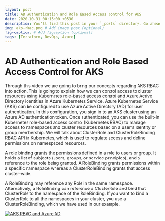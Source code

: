 ```yaml
---
layout: post
title: AD Authentication and Role Based Access Control for AKS
date: 2020-10-31 00:15:00 +0530
description: You’ll find this post in your `_posts` directory. Go ahead and edit it and re-build the site to see your changes. # Add post description (optional)
img: aks-rbac.png # Add image post (optional)
fig-caption: # Add figcaption (optional)
tags: [Terraform, DevOps, Azure]
---
```

# AD Authentication and Role Based Access Control for AKS

Through this video we are going to bring our concepts regarding AKS RBAC into action. This is going to explain how we can control access to cluster resources using Kubernetes role-based access control and Azure Active Directory identities in Azure Kubernetes Service. Azure Kubernetes Service (AKS) can be configured to use Azure Active Directory (AD) for user authentication. In this configuration, you sign in to an AKS cluster using an Azure AD authentication token. Once authenticated, you can use the built-in Kubernetes role-based access control (Kubernetes RBAC) to manage access to namespaces and cluster resources based on a user's identity or group membership. We will talk about ClusterRole and ClusterRoleBinding RBAC API in Kubernetes, which is used to regulate access and define permissions on namespaced resources.

A role binding grants the permissions defined in a role to users or group. It holds a list of subjects (users, groups, or service principles), and a reference to the role being granted. A RoleBinding grants permissions within a specific namespace whereas a ClusterRoleBinding grants that access cluster-wide.

A RoleBinding may reference any Role in the same namespace. Alternatively, a RoleBinding can reference a ClusterRole and bind that ClusterRole to the namespace of the RoleBinding. If you want to bind a ClusterRole to all the namespaces in your cluster, you use a ClusterRoleBinding, which we have used in our example.

[![AKS RBAC and Azure AD]({{site.baseurl}}/assets/img/aks-rbac.png)](https://youtu.be/cC-OAq03-9g)